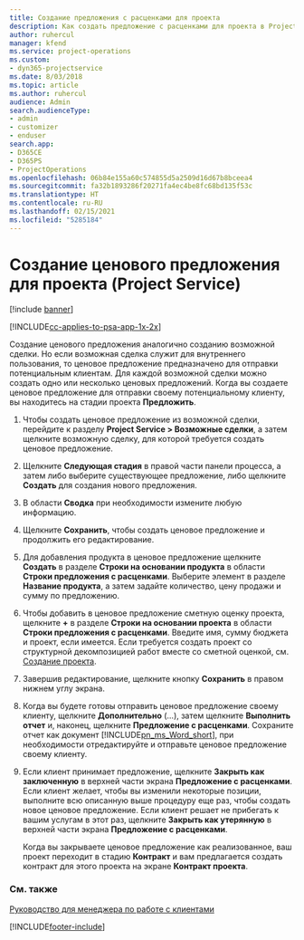 ```yaml
---
title: Создание предложения с расценками для проекта
description: Как создать предложение с расценками для проекта в Project Service
author: ruhercul
manager: kfend
ms.service: project-operations
ms.custom:
- dyn365-projectservice
ms.date: 8/03/2018
ms.topic: article
ms.author: ruhercul
audience: Admin
search.audienceType:
- admin
- customizer
- enduser
search.app:
- D365CE
- D365PS
- ProjectOperations
ms.openlocfilehash: 06b84e155a60c574855d5a2509d16d67b8bceea4
ms.sourcegitcommit: fa32b1893286f20271fa4ec4be8fc68bd135f53c
ms.translationtype: HT
ms.contentlocale: ru-RU
ms.lasthandoff: 02/15/2021
ms.locfileid: "5285184"
---
```

# <a name="create-a-project-quote-project-service"></a>Создание ценового предложения для проекта (Project Service)

[!include [banner](../includes/psa-now-project-operations.md)]

[!INCLUDE[cc-applies-to-psa-app-1x-2x](../includes/cc-applies-to-psa-app-1x-2x.md)]

Создание ценового предложения аналогично созданию возможной сделки. Но если возможная сделка служит для внутреннего пользования, то ценовое предложение предназначено для отправки потенциальным клиентам. Для каждой возможной сделки можно создать одно или несколько ценовых предложений. Когда вы создаете ценовое предложение для отправки своему потенциальному клиенту, вы находитесь на стадии проекта **Предложить**.  
  
1. Чтобы создать ценовое предложение из возможной сделки, перейдите к разделу **Project Service > Возможные сделки**, а затем щелкните возможную сделку, для которой требуется создать ценовое предложение.  
  
2. Щелкните **Следующая стадия** в правой части панели процесса, а затем либо выберите существующее предложение, либо щелкните **Создать** для создания нового предложения.  
  
3. В области **Сводка** при необходимости измените любую информацию.  
  
4. Щелкните **Сохранить**, чтобы создать ценовое предложение и продолжить его редактирование.  
  
5. Для добавления продукта в ценовое предложение щелкните **Создать** в разделе **Строки на основании продукта** в области **Строки предложения с расценками**. Выберите элемент в разделе **Название продукта**, а затем задайте количество, цену продажи и сумму по предложению.  
  
6. Чтобы добавить в ценовое предложение сметную оценку проекта, щелкните **+** в разделе **Строки на основании проекта** в области **Строки предложения с расценками**. Введите имя, сумму бюджета и проект, если имеется. Если требуется создать проект со структурной декомпозицией работ вместе со сметной оценкой, см. [Создание проекта](../psa/create-project.md).  
  
7. Завершив редактирование, щелкните кнопку **Сохранить** в правом нижнем углу экрана.  
  
8. Когда вы будете готовы отправить ценовое предложение своему клиенту, щелкните **Дополнительно** (…), затем щелкните **Выполнить отчет** и, наконец, щелкните **Предложение с расценками**. Сохраните отчет как документ [!INCLUDE[pn_ms_Word_short](../includes/pn-ms-word-short.md)], при необходимости отредактируйте и отправьте ценовое предложение своему клиенту.  
  
9. Если клиент принимает предложение, щелкните **Закрыть как заключенную** в верхней части экрана **Предложение с расценками**. Если клиент желает, чтобы вы изменили некоторые позиции, выполните всю описанную выше процедуру еще раз, чтобы создать новое ценовое предложение. Если клиент решает не прибегать к вашим услугам в этот раз, щелкните **Закрыть как утерянную** в верхней части экрана **Предложение с расценками**.  
  
   Когда вы закрываете ценовое предложение как реализованное, ваш проект переходит в стадию **Контракт** и вам предлагается создать контракт для этого проекта на экране **Контракт проекта**.  
  
### <a name="see-also"></a>См. также  
 [Руководство для менеджера по работе с клиентами](../psa/account-manager-guide.md)


[!INCLUDE[footer-include](../includes/footer-banner.md)]